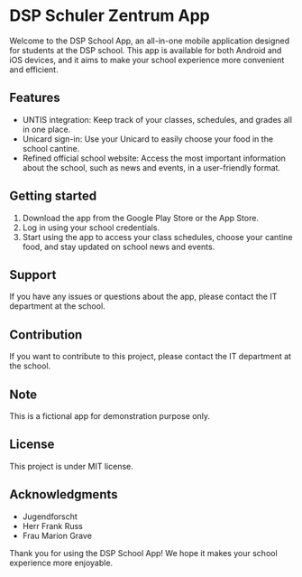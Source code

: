 # DSP Schuler Zentrum App

Welcome to the DSP School App, an all-in-one mobile application designed for students at the DSP school. This app is available for both Android and iOS devices, and it aims to make your school experience more convenient and efficient.

## Features
- UNTIS integration: Keep track of your classes, schedules, and grades all in one place.
- Unicard sign-in: Use your Unicard to easily choose your food in the school cantine.
- Refined official school website: Access the most important information about the school, such as news and events, in a user-friendly format.
## Getting started
1. Download the app from the Google Play Store or the App Store.
2. Log in using your school credentials.
3. Start using the app to access your class schedules, choose your cantine food, and stay updated on school news and events.
## Support
If you have any issues or questions about the app, please contact the IT department at the school.

## Contribution
If you want to contribute to this project, please contact the IT department at the school.

## Note
This is a fictional app for demonstration purpose only.

## License
This project is under MIT license.

## Acknowledgments
- Jugendforscht
- Herr Frank Russ
- Frau Marion Grave

Thank you for using the DSP School App! We hope it makes your school experience more enjoyable.



